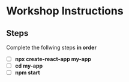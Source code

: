 # Workshop Instructions


## Steps

Complete the follwing steps **in order** 

- [ ] **npx create-react-app my-app**
- [ ] **cd my-app**
- [ ] **npm start**
